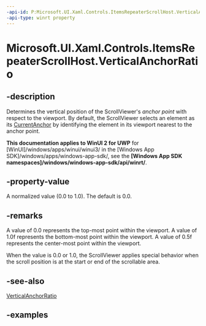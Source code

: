 ```yaml
---
-api-id: P:Microsoft.UI.Xaml.Controls.ItemsRepeaterScrollHost.VerticalAnchorRatio
-api-type: winrt property
---
```


# Microsoft.UI.Xaml.Controls.ItemsRepeaterScrollHost.VerticalAnchorRatio

<!--
public double VerticalAnchorRatio { get; set; }
-->

## -description

Determines the vertical position of the ScrollViewer's _anchor point_ with respect to the viewport. By default, the ScrollViewer selects an element as its [CurrentAnchor](itemsrepeaterscrollhost_currentanchor.md) by identifying the element in its viewport nearest to the anchor point.

**This documentation applies to WinUI 2 for UWP** for [WinUI]/windows/apps/winui/winui3/ in the [Windows App SDK]/windows/apps/windows-app-sdk/, see the **[Windows App SDK namespaces]/windows/windows-app-sdk/api/winrt/**.

## -property-value

A normalized value (0.0 to 1.0). The default is 0.0.

## -remarks

A value of 0.0 represents the top-most point within the viewport. A value of 1.0f represents the bottom-most point within the viewport. A value of 0.5f represents the center-most point within the viewport.

When the value is 0.0 or 1.0, the ScrollViewer applies special behavior when the scroll position is at the start or end of the scrollable area.

## -see-also

[VerticalAnchorRatio](/uwp/api/windows.ui.xaml.controls.scrollviewer.verticalanchorratio)

## -examples

